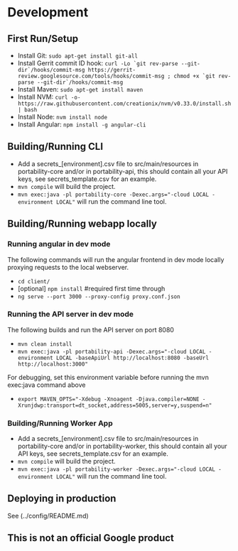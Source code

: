 
# Development

## First Run/Setup
 * Install Git: `sudo apt-get install git-all`
 * Install Gerrit commit ID hook: ``curl -Lo `git rev-parse --git-dir`/hooks/commit-msg https://gerrit-review.googlesource.com/tools/hooks/commit-msg ; chmod +x `git rev-parse --git-dir`/hooks/commit-msg``
 * Install Maven: `sudo apt-get install maven`
 * Install NVM: `curl -o- https://raw.githubusercontent.com/creationix/nvm/v0.33.0/install.sh | bash`
 * Install Node: `nvm install node`
 * Install Angular: `npm install -g angular-cli`

## Building/Running CLI
 * Add a secrets_[environment].csv file to src/main/resources in portability-core and/or
   in portability-api, this should contain
   all your API keys, see secrets_template.csv for an example.
 * `mvn compile` will build the project.
 * `mvn exec:java -pl portability-core -Dexec.args="-cloud LOCAL -environment LOCAL"` will run the command line tool.

## Building/Running webapp locally

### Running angular in dev mode

The following commands will run the angular frontend in dev mode locally proxying requests to the local webserver.

* `cd client/`
* [optional] `npm install` #required first time through
* `ng serve --port 3000 --proxy-config proxy.conf.json`

### Running the API server in dev mode

The following builds and run the API server on port 8080

* `mvn clean install`
* `mvn exec:java -pl portability-api -Dexec.args="-cloud LOCAL -environment LOCAL -baseApiUrl http://localhost:8080 -baseUrl http://localhost:3000"`

For debugging, set this environment variable before running the mvn exec:java command above
* `export MAVEN_OPTS="-Xdebug -Xnoagent -Djava.compiler=NONE -Xrunjdwp:transport=dt_socket,address=5005,server=y,suspend=n"`

### Building/Running Worker App
 * Add a secrets_[environment].csv file to src/main/resources in portability-core and/or
   in portability-worker, this should contain
   all your API keys, see secrets_template.csv for an example.
 * `mvn compile` will build the project.
 * `mvn exec:java -pl portability-worker -Dexec.args="-cloud LOCAL -environment LOCAL"` will run the command line tool.

## Deploying in production

See (../config/README.md)

## This is not an official Google product
